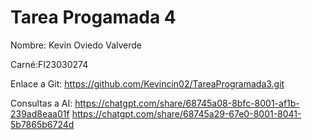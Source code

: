 # Tarea Progamada 4

Nombre: Kevin Oviedo Valverde

Carné:FI23030274

Enlace a Git: https://github.com/Kevincin02/TareaProgramada3.git

Consultas a AI: https://chatgpt.com/share/68745a08-8bfc-8001-af1b-239ad8eaa01f
https://chatgpt.com/share/68745a29-67e0-8001-8041-5b7865b6724d
